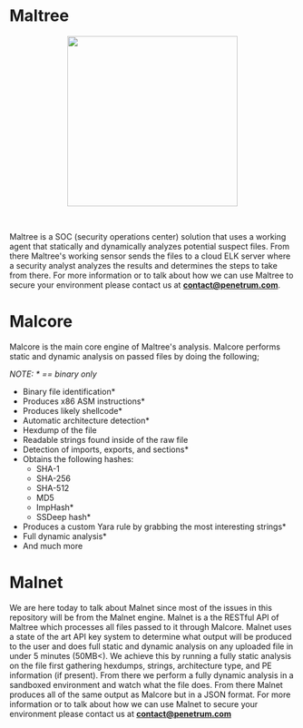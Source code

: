 # Maltree

<p align="center">
<img width="300" height="300" src="https://user-images.githubusercontent.com/14183473/84599590-c5e8ee80-ae38-11ea-9e5a-9ead93f690fe.png"/>
</p><br>

Maltree is a SOC (security operations center) solution that uses a working agent that statically and dynamically analyzes potential suspect files. From there Maltree's working sensor sends the files to a cloud ELK server where a security analyst analyzes the results and determines the steps to take from there. For more information or to talk about how we can use Maltree to secure your environment please contact us at **contact@penetrum.com**.

# Malcore

Malcore is the main core engine of Maltree's analysis. Malcore performs static and dynamic analysis on passed files by doing the following;

_NOTE: * == binary only_

 - Binary file identification*
 - Produces x86 ASM instructions*
 - Produces likely shellcode*
 - Automatic architecture detection*
 - Hexdump of the file
 - Readable strings found inside of the raw file 
 - Detection of imports, exports, and sections*
 - Obtains the following hashes:
   - SHA-1
   - SHA-256
   - SHA-512
   - MD5
   - ImpHash*
   - SSDeep hash*
 - Produces a custom Yara rule by grabbing the most interesting strings*
 - Full dynamic analysis*
 - And much more

# Malnet

We are here today to talk about Malnet since most of the issues in this repository will be from the Malnet engine. Malnet is a the RESTful API of Maltree which processes all files passed to it through Malcore. Malnet uses a state of the art API key system to determine what output will be produced to the user and does full static and dynamic analysis on any uploaded file in under 5 minutes (50MB<). We achieve this by running a fully static analysis on the file first gathering hexdumps, strings, architecture type, and PE information (if present). From there we perform a fully dynamic analysis in a sandboxed environment and watch what the file does. From there Malnet produces all of the same output as Malcore but in a JSON format. For more information or to talk about how we can use Malnet to secure your environment please contact us at **contact@penetrum.com**

